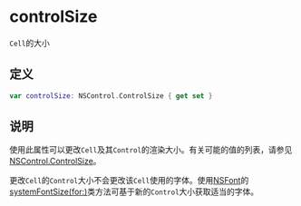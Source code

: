 # controlSize

`Cell`的大小

## 定义

```swift
var controlSize: NSControl.ControlSize { get set }
```

## 说明

使用此属性可以更改`Cell`及其`Control`的渲染大小。有关可能的值的列表，请参见[NSControl.ControlSize]()。

更改`Cell`的`Control`大小不会更改该`Cell`使用的字体。使用[NSFont]()的[systemFontSize(for:)]()类方法可基于新的`Control`大小获取适当的字体。
